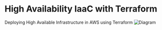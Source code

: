 # High Availability IaaC with Terraform
Deploying High Available Infrastructure in AWS using Terraform
![Diagram](https://user-images.githubusercontent.com/90877802/204603380-6aeb9961-3433-4754-99fb-f6f8954aef31.png)
